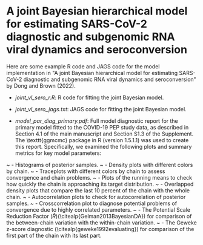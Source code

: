 # A joint Bayesian hierarchical model for estimating SARS-CoV-2 diagnostic and subgenomic RNA viral dynamics and seroconversion

Here are some example R code and JAGS code for the model implementation in "A joint Bayesian hierarchical model for estimating SARS-CoV-2 diagnostic and subgenomic RNA viral dynamics and seroconversion" by Dong and Brown (2022). 

- *joint_vl_sero_r.R*: R code for fitting the joint Bayesian model. 

- *joint_vl_sero_jags.txt*: JAGS code for fitting the joint Bayesian model. 

- *model_par_diag_primary.pdf*: Full model diagnostic report for the primary model fitted to the COVID-19 PEP study data, as described in Section 4.1 of the main manuscript and Section S1.3 of the Supplement. The \texttt{ggmcmc} package in R (version 1.5.1.1) was used to create this report. Specifically, we examined the following plots and summary metrics for key model parameters: 

~ - Histograms of posterior samples.
~ - Density plots with different colors by chain.
~ - Traceplots with different colors by chain to assess convergence and chain problems.
~ - Plots of the running means to check how quickly the chain is approaching its target distribution. 
~ - Overlapped density plots that compare the last 10 percent of the chain with the whole chain. 
~ - Autocorrelation plots to check for autocorrelation of posterior samples. 
~ - Crosscorrelation plot to diagnose potential problems of convergence due to highly correlated parameters.
~ - The Potential Scale Reduction Factor ($\hat{R}$)(\citealp{Gelman2013BayesianDA}) for comparison of the between-chain variation with the within-chain variation. 
~ - The Geweke z-score diagnostic (\citealp{geweke1992evaluating}) for comparison of the first part of the chain with its last part. 
